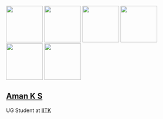 <code><img height="100" src = "https://github.com/protonaman/iitk_home/blob/master/assets/images/misc/stars.gif"></code>
<code><img height="100" src = "https://github.com/protonaman/iitk_home/blob/master/assets/images/misc/cup.gif"></code>
<code><img height="100" src = "https://github.com/protonaman/iitk_home/blob/master/assets/images/misc/music.gif"></code>
<code><img height="100" src = "https://github.com/protonaman/iitk_home/blob/master/assets/images/misc/flowers.gif"></code>
<code><img height="100" src = "https://github.com/protonaman/iitk_home/blob/master/assets/images/misc/sun.gif"></code>
<code><img height="100" src = "https://github.com/protonaman/iitk_home/blob/master/assets/images/misc/window.gif"></code>

## [Aman K S](https://home.iitk.ac.in/~amanks20/)
UG Student at [IITK](https://iitk.ac.in)

<!----
#### Repositories
- <code><img height="30" src = "#"></code> [IITK Homepage - amanks20](https://github.com/amanks-20/iitk_home)
- <code><img height="30" src = "#"></code> [SoCE IITK Website](https://github.com/SOCE-IITK/soce)
- <code><img height="30" src = "#"></code> [CAD Project - AeroClub IITK](https://github.com/amanks-20/CAD-Project)



<code><img height="80" src = "https://pbs.twimg.com/profile_banners/1282190622246354947/1631566886/1500x500"></code>

<code><img height="100" src = "https://github.com/amanks-20/iitk_home/blob/master/assets/images/misc/music.gif"></code>
#### Languages and Tools
<code><img height="30" src = "https://raw.githubusercontent.com/github/explore/80688e429a7d4ef2fca1e82350fe8e3517d3494d/topics/cpp/cpp.png"></code>
<code><img height="30" src = "https://raw.githubusercontent.com/github/explore/80688e429a7d4ef2fca1e82350fe8e3517d3494d/topics/c/c.png"></code>
<code><img height="30" src = "https://raw.githubusercontent.com/github/explore/80688e429a7d4ef2fca1e82350fe8e3517d3494d/topics/html/html.png"></code>
<code><img height="30" src = "https://raw.githubusercontent.com/github/explore/80688e429a7d4ef2fca1e82350fe8e3517d3494d/topics/css/css.png"></code>
<code><img height="30" src = "https://raw.githubusercontent.com/github/explore/80688e429a7d4ef2fca1e82350fe8e3517d3494d/topics/google/google.png"></code>
<code><img height="30" src = "https://raw.githubusercontent.com/github/explore/80688e429a7d4ef2fca1e82350fe8e3517d3494d/topics/windows/windows.png"></code>
<code><img height="30" src = "https://raw.githubusercontent.com/github/explore/80688e429a7d4ef2fca1e82350fe8e3517d3494d/topics/chrome/chrome.png"></code>
<code><img height="30" src = "https://raw.githubusercontent.com/github/explore/80688e429a7d4ef2fca1e82350fe8e3517d3494d/topics/atom/atom.png"></code>
---->
